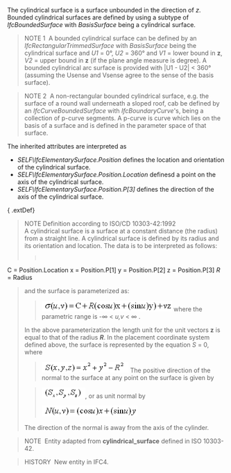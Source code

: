 ﻿The cylindrical surface is a surface unbounded in the direction of _z_. Bounded cylindrical surfaces are defined by using a subtype of _IfcBoundedSurface_ with _BasisSurface_ being a cylindrical surface.

> NOTE 1&nbsp; A bounded cylindrical surface can be defined by an _IfcRectangularTrimmedSurface_ with _BasisSurface_ being the cylindrical surface and _U1_ = 0&deg;, _U2_ = 360&deg; and _V1_ = lower bound in **z**, _V2_ = upper bound in **z** (if the plane angle measure is degree). A bounded cylindrical arc surface is provided with |U1 - U2| &lt; 360&deg; (assuming the Usense and Vsense agree to the sense of the basis surface).

> NOTE 2&nbsp; A non-rectangular bounded cylindrical surface, e.g. the surface of a round wall underneath a sloped roof, cab be defined by an _IfcCurveBoundedSurface_ with _IfcBoundaryCurve_'s, being a collection of p-curve segments. A p-curve is curve which lies on the basis of a surface and is defined in the parameter space of that surface.

The inherited attributes are interpreted as

* _SELF\IfcElementarySurface.Position_ defines the location and orientation of the cylindrical surface.
* _SELF\IfcElementarySurface.Position.Location_ definesd a point on the axis of the cylindrical surface.
* _SELF\IfcElementarySurface.Position.P[3]_ defines the direction of the axis of the cylindrical surface.

{ .extDef}
> NOTE Definition according to ISO/CD 10303-42:1992  
> A cylindrical surface is a surface at a constant distance (the radius) from a straight line. A cylindrical surface is defined by its radius and its orientation and location. The data is to be interpreted as follows:
> 
>> <pre style=" font-size:x-small;">
C = Position.Location
x = Position.P[1]
y = Position.P[2]
z = Position.P[3]
<em>R</em> = Radius
</pre>
> and the surface is parameterized as:
> 
>> ![formula](../../../../../../figures/ifccylindricalsurface-math1.gif)
> where the parametric range is -&infin; &lt; _u,v_ &lt; &infin; .
> 
> In the above parameterization the length unit for the unit vectors **z** is equal to that of the radius **_R_**. In the placement coordinate system defined above, the surface is represented by the equation _S_ = 0, where
> 
>> ![formula](../../../../../../figures/ifccylindricalsurface-math2.gif)
> The positive direction of the normal to the surface at any point on the surface is given by
> 
>> ![formula](../../../../../../figures/ifccylindricalsurface-math3.gif), or as unit normal by
>> 
>> ![formula](../../../../../../figures/ifccylindricalsurface-math4.gif)
>>
> The direction of the normal is away from the axis of the cylinder.
> 


> NOTE&nbsp; Entity adapted from **cylindrical_surface** defined in ISO 10303-42.

> HISTORY&nbsp; New entity in IFC4.
